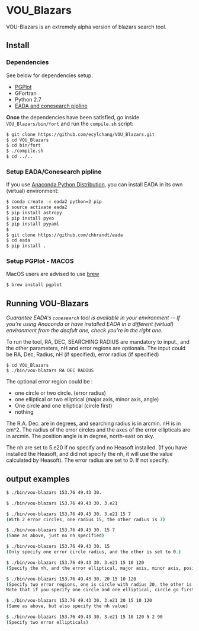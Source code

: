 # VOU_Blazars

VOU-Blazars is an extremely alpha version of blazars search tool.

## Install

### Dependencies

See below for dependencies setup.

* [PGPlot](http://www.astro.caltech.edu/~tjp/pgplot/)
* GFortran
* Python 2.7
* [EADA and conesearch pipline](https://github.com/chbrandt/eada)

**Once** the dependencies have been satisfied, go inside `VOU_Blazars/bin/fort` and run the `compile.sh` script:

```bash
$ git clone https://github.com/ecylchang/VOU_Blazars.git
$ cd VOU_Blazars
$ cd bin/fort
$ ./compile.sh
$ cd ../..
```

### Setup EADA/Conesearch pipline

If you use [Anaconda Python Distribution](https://www.anaconda.com/download/), you can install EADA in its own (virtual) environment:

```bash
$ conda create -n eada2 python=2 pip
$ source activate eada2
$ pip install astropy
$ pip install pyvo
$ pip install pyyaml
$
$ git clone https://github.com/chbrandt/eada
$ cd eada
$ pip install .
```

### Setup PGPlot - MACOS

MacOS users are advised to use [brew](https://brew.sh/)
 
```bash
$ brew install pgplot
```


## Running VOU-Blazars

*Guarantee EADA's `conesearch` tool is available in your environment -- If you're using Anaconda or have installed EADA in a different (virtual) environment from the deafult one, check you're in the right one.*

To run the tool,  RA, DEC, SEARCHING RADIUS are mandatory to input., and the other parameters, nH and error regions are optionals. The input could be RA, Dec, Radius, nH (if specified), error radius (if specified)

```
$ cd VOU_Blazars
$ ./bin/vou-blazars RA DEC RADIUS
```

The optional error region could be :
* one circle or two circle. (error radius)
* one elliptical or two elliptical (major axis, minor axis, angle)
* One circle and one elliptical (circle first)
* nothing

The R.A. Dec. are in degrees, and searching radius is in arcmin.
nH is in cm^2. The radius of the error circles and the axes of the error ellipticals are in arcmin. The position angle is in degree, north-east on sky.

The nh are set to 5.e20 if no specify and no Heasoft installed. (If you have installed the Heasoft, and did not specify the nh, it will use the value calculated by Heasoft). The error radius are set to 0. If not specify.

## output examples
```bash
$ ./bin/vou-blazars 153.76 49.43 30.

$ ./bin/vou-blazars 153.76 49.43 30. 3.e21

$ ./bin/vou-blazars 153.76 49.43 30. 3.e21 15 7
(With 2 error circles, one radius 15, the other radius is 7)

$ ./bin/vou-blazars 153.76 49.43 30. 15 7
(Same as above, just no nh specified)

$ ./bin/vou-blazars 153.76 49.43 30. 15
(Only specify one error circle radius, and the other is set to 0.)

$ ./bin/vou-blazars 153.76 49.43 30. 3.e21 15 10 120
(Specify the nh, and the error elliptical, major axis, minor axis, position angle)

$ ./bin/vou-blazars 153.76 49.43 30. 20 15 10 120
(Specify two error regions, one is circle with radius 20, the other is elliptical 15 10 120degree)
Note that if you specify one circle and one elliptical, circle go first.

$ ./bin/vou-blazars 153.76 49.43 30. 3.e21 20 15 10 120
(Same as above, but also specify the nh value)

$ ./bin/vou-blazars 153.76 49.43 30. 3.e21 15 10 120 5 2 90
(Specify two error ellipticals)
```


